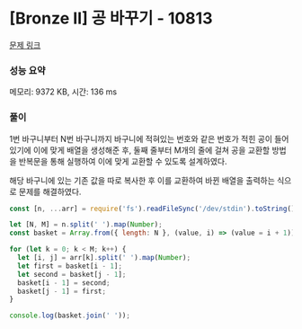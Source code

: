 # [Bronze II] 공 바꾸기 - 10813

[문제 링크](https://www.acmicpc.net/problem/10813)

### 성능 요약

메모리: 9372 KB, 시간: 136 ms

### 풀이

1번 바구니부터 N번 바구니까지 바구니에 적혀있는 번호와 같은 번호가 적힌 공이 들어있기에 이에 맞게 배열을 생성해준 후, 둘째 줄부터 M개의 줄에 걸쳐 공을 교환할 방법을 반복문을 통해 실행하여 이에 맞게 교환할 수 있도록 설계하였다.

해당 바구니에 있는 기존 값을 따로 복사한 후 이를 교환하여 바뀐 배열을 출력하는 식으로 문제를 해결하였다.

```javascript
const [n, ...arr] = require('fs').readFileSync('/dev/stdin').toString().trim().split('\n');

let [N, M] = n.split(' ').map(Number);
const basket = Array.from({ length: N }, (value, i) => (value = i + 1));

for (let k = 0; k < M; k++) {
  let [i, j] = arr[k].split(' ').map(Number);
  let first = basket[i - 1];
  let second = basket[j - 1];
  basket[i - 1] = second;
  basket[j - 1] = first;
}

console.log(basket.join(' '));
```
